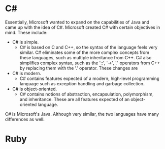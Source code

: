 # C#
Essentially, Microsoft wanted to expand on the capabilities of Java and came up with the idea of C#.  Microsoft created C# with certain objectives in mind.  These include:
* C# is simple.
  * C# is based on C and C++, so the syntax of the language feels very similar.  C# eliminates some of the more complex concepts from these languages, such as multiple inheritance from C++.  C# also simplifies complex syntax, such as the '::', '->', '.' operators from C++ by replacing them with the '.' operator.  These changes are
* C# is modern.
  * C# contains features expected of a modern, high-level programming language such as exception handling and garbage collection.  
* C# is object-oriented.
  * C# contains notions of abstraction, encapsulation, polymorphism, and inheritance.  These are all features expected of an object-oriented language.  

C# is Microsoft's Java.  Although very similar, the two languages have many differences as well.

# Ruby

